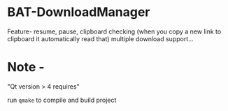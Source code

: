 # BAT-DownloadManager
Feature- resume, pause, clipboard checking (when you copy a new link to clipboard it automatically read that)
multiple download support...

# Note -
"Qt version > 4 requires"

run `qmake` to compile and build project
